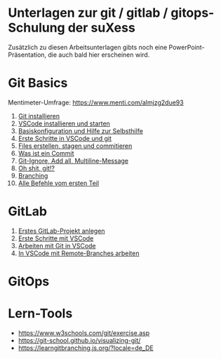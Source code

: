 # Unterlagen zur git / gitlab / gitops-Schulung der suXess

Zusätzlich zu diesen Arbeitsunterlagen gibts noch eine PowerPoint-Präsentation, die auch bald hier erscheinen wird.

# Git Basics

Mentimeter-Umfrage: https://www.menti.com/almjzg2due93

1. [Git installieren](https://github.com/suxess-it/git-gitlab-gitops-schulung/blob/main/001-install-git.md)
2. [VSCode installieren und starten](https://github.com/suxess-it/git-gitlab-gitops-schulung/blob/main/002-install-vscode-windows.md)
3. [Basiskonfiguration und Hilfe zur Selbsthilfe](https://github.com/suxess-it/git-gitlab-gitops-schulung/blob/main/003-gitconfig-und-hilfe-zur-selbsthilfe.md)
4. [Erste Schritte in VSCode und git](https://github.com/suxess-it/git-gitlab-gitops-schulung/blob/main/004-git-vscode-windows-erste-schritte.md)
5. [Files erstellen, stagen und commitieren](https://github.com/suxess-it/git-gitlab-gitops-schulung/blob/main/005-practice-3-stages.md)
6. [Was ist ein Commit](https://github.com/suxess-it/git-gitlab-gitops-schulung/blob/main/006-was-ist-ein-commit.md)
7. [Git-Ignore, Add all, Multiline-Message](https://github.com/suxess-it/git-gitlab-gitops-schulung/blob/main/007-gitignore-git-add-commit-all.md)
8. [Oh shit, git!?](https://github.com/suxess-it/git-gitlab-gitops-schulung/blob/main/008-oh-shit-git.md)
9. [Branching](https://github.com/suxess-it/git-gitlab-gitops-schulung/blob/main/009-branches.md)
10. [Alle Befehle vom ersten Teil](https://github.com/suxess-it/git-gitlab-gitops-schulung/blob/main/Befehlsglossar.md)

# GitLab

1. [Erstes GitLab-Projekt anlegen](https://github.com/suxess-it/git-gitlab-gitops-schulung/blob/main/010-gitlab-first-project.md)
2. [Erste Schritte mit VSCode](https://github.com/suxess-it/git-gitlab-gitops-schulung/blob/main/011-vscode-first-steps.md)
3. [Arbeiten mit Git in VSCode](https://github.com/suxess-it/git-gitlab-gitops-schulung/blob/main/012-git-commands-in-vscode.md)
4. [In VSCode mit Remote-Branches arbeiten](https://github.com/suxess-it/git-gitlab-gitops-schulung/blob/main/013-vscode-branches.md)


# GitOps

# Lern-Tools

- https://www.w3schools.com/git/exercise.asp
- https://git-school.github.io/visualizing-git/
- https://learngitbranching.js.org/?locale=de_DE
